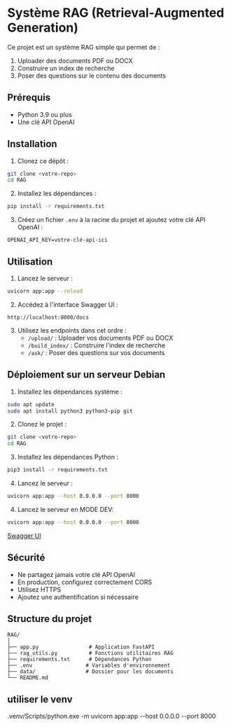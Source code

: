 # Système RAG (Retrieval-Augmented Generation)

Ce projet est un système RAG simple qui permet de :
1. Uploader des documents PDF ou DOCX
2. Construire un index de recherche
3. Poser des questions sur le contenu des documents

## Prérequis

- Python 3.9 ou plus
- Une clé API OpenAI

## Installation

1. Clonez ce dépôt :
```bash
git clone <votre-repo>
cd RAG
```

2. Installez les dépendances :
```bash
pip install -r requirements.txt
```

3. Créez un fichier `.env` à la racine du projet et ajoutez votre clé API OpenAI :
```
OPENAI_API_KEY=votre-clé-api-ici
```

## Utilisation

1. Lancez le serveur :
```bash
uvicorn app:app --reload
```

2. Accédez à l'interface Swagger UI :
```
http://localhost:8000/docs
```

3. Utilisez les endpoints dans cet ordre :
   - `/upload/` : Uploader vos documents PDF ou DOCX
   - `/build_index/` : Construire l'index de recherche
   - `/ask/` : Poser des questions sur vos documents

## Déploiement sur un serveur Debian

1. Installez les dépendances système :
```bash
sudo apt update
sudo apt install python3 python3-pip git
```

2. Clonez le projet :
```bash
git clone <votre-repo>
cd RAG
```

3. Installez les dépendances Python :
```bash
pip3 install -r requirements.txt
```

4. Lancez le serveur :
```bash
uvicorn app:app --host 0.0.0.0 --port 8000
```
4. Lancez le serveur en MODE DEV:
```bash
uvicorn app:app --host 0.0.0.0 --port 8000
```


[Swagger UI](http://localhost:8000/docs)


## Sécurité

- Ne partagez jamais votre clé API OpenAI
- En production, configurez correctement CORS
- Utilisez HTTPS
- Ajoutez une authentification si nécessaire

## Structure du projet

```
RAG/
│
├── app.py                # Application FastAPI
├── rag_utils.py          # Fonctions utilitaires RAG
├── requirements.txt      # Dépendances Python
├── .env                 # Variables d'environnement
├── data/                # Dossier pour les documents
└── README.md
``` 



## utiliser le venv
.venv/Scripts/python.exe -m uvicorn app:app --host 0.0.0.0 --port 8000
